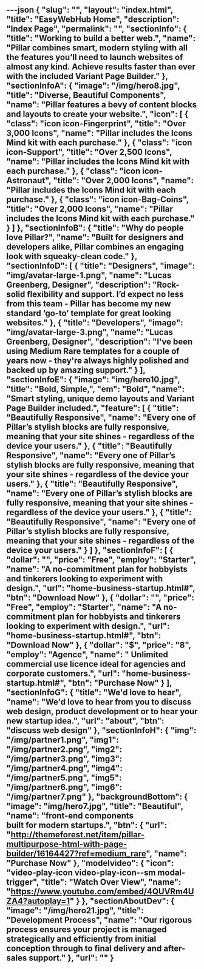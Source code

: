 ---json
{
    "slug": "",
    "layout": "index.html",
    "title": "EasyWebHub Home",
    "description": "Index Page",
    "permalink": "",
    "sectionInfo": {
        "title": "Working to build a better web.",
        "name": "Pillar combines smart, modern styling with all the features you’ll need to launch websites of almost any kind. Achieve results faster than ever with the included Variant Page Builder."
    },
    "sectionInfoA": {
        "image": "/img/hero8.jpg",
        "title": "Diverse, Beautiful Components",
        "name": "Pillar features a bevy of content blocks <br/> and layouts to create your website.",
        "icon": [
            {
                "class": "icon icon-Fingerprint",
                "title": "Over 3,000 Icons",
                "name": "Pillar includes the Icons Mind kit with each purchase."
            },
            {
                "class": "icon icon-Support",
                "title": "Over 2,500 Icons",
                "name": "Pillar includes the Icons Mind kit with each purchase."
            },
            {
                "class": "icon icon-Astronaut",
                "title": "Over 2,000 Icons",
                "name": "Pillar includes the Icons Mind kit with each purchase."
            },
            {
                "class": "icon icon-Bag-Coins",
                "title": "Over 2,000 Icons",
                "name": "Pillar includes the Icons Mind kit with each purchase."
            }
        ]
    },
    "sectionInfoB": {
        "title": "Why do people love Pillar?",
        "name": "Built for designers and developers alike, Pillar combines an engaging look with squeaky-clean code."
    },
    "sectionInfoD": [
        {
            "title": "Designers",
            "image": "img/avatar-large-1.png",
            "name": "Lucas Greenberg, Designer",
            "description": "Rock-solid flexibility and support. I’d expect no less from this team - Pillar has become my new standard ‘go-to’ template for great looking websites."
        },
        {
            "title": "Developers",
            "image": "img/avatar-large-3.png",
            "name": "Lucas Greenberg, Designer",
            "description": "I've been using Medium Rare templates for a couple of years now - they're always highly polished and backed up by amazing support."
        }
    ],
    "sectionInfoE": {
        "image": "img/hero10.jpg",
        "title": "Bold, Simple,",
        "em": "Bold",
        "name": "Smart styling, unique demo layouts and Variant Page Builder included.",
        "feature": [
            {
                "title": "Beautifully Responsive",
                "name": "Every one of Pillar’s stylish blocks are fully responsive, meaning that your site shines - regardless of the device your users."
            },
            {
                "title": "Beautifully Responsive",
                "name": "Every one of Pillar’s stylish blocks are fully responsive, meaning that your site shines - regardless of the device your users."
            },
            {
                "title": "Beautifully Responsive",
                "name": "Every one of Pillar’s stylish blocks are fully responsive, meaning that your site shines - regardless of the device your users."
            },
            {
                "title": "Beautifully Responsive",
                "name": "Every one of Pillar’s stylish blocks are fully responsive, meaning that your site shines - regardless of the device your users."
            }
        ]
    },
    "sectionInfoF": [
        {
            "dollar": "",
            "price": "Free",
            "employ": "Starter",
            "name": "A no-commitment plan for hobbyists and tinkerers looking to experiment with design.",
            "url": "home-business-startup.html#",
            "btn": "Download Now"
        },
        {
            "dollar": "",
            "price": "Free",
            "employ": "Starter",
            "name": "A no-commitment plan for hobbyists and tinkerers looking to experiment with design.",
            "url": "home-business-startup.html#",
            "btn": "Download Now"
        },
        {
            "dollar": "$",
            "price": "8",
            "employ": "Agence",
            "name": " Unlimited commercial use licence ideal for agencies and corporate customers.",
            "url": "home-business-startup.html#",
            "btn": "Purchase Now"
        }
    ],
    "sectionInfoG": {
        "title": "We'd love to hear",
        "name": "We'd love to hear from you to discuss web design, product development or to hear your new startup idea.",
        "url": "about",
        "btn": "discuss web design"
    },
    "sectionInfoH": {
        "img": "/img/partner1.png",
        "img1": "/img/partner2.png",
        "img2": "/img/partner3.png",
        "img3": "/img/partner4.png",
        "img4": "/img/partner5.png",
        "img5": "/img/partner6.png",
        "img6": "/img/partner7.png"
    },
    "backgroundBottom": {
        "image": "img/hero7.jpg",
        "title": "Beautiful",
        "name": "front-end components <br/> built for modern startups.",
        "btn": {
            "url": "http://themeforest.net/item/pillar-multipurpose-html-with-page-builder/16164427?ref=medium_rare",
            "name": "Purchase Now"
        },
        "modelvideo": {
            "icon": "video-play-icon video-play-icon--sm modal-trigger",
            "title": "Watch Over View",
            "name": "https://www.youtube.com/embed/4QUVRm4UZA4?autoplay=1"
        }
    },
    "sectionAboutDev": {
        "image": "/img/hero21.jpg",
        "title": "Development Process",
        "name": "Our rigorous process ensures your project is managed strategically and efficiently from initial conception through to final delivery and after-sales support."
    },
    "url": ""
}
---
